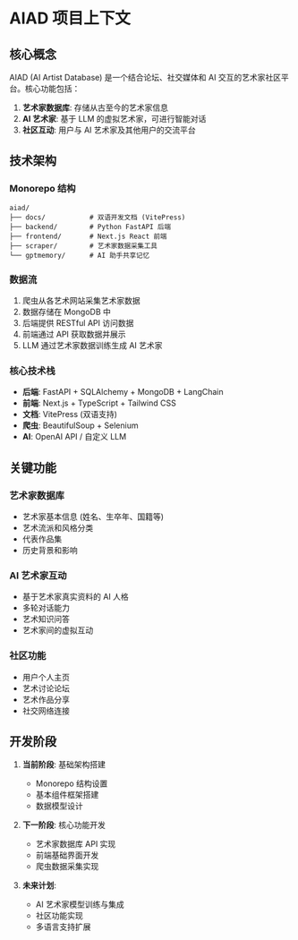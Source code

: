 # AIAD 项目上下文

## 核心概念

AIAD (AI Artist Database) 是一个结合论坛、社交媒体和 AI 交互的艺术家社区平台。核心功能包括：

1. **艺术家数据库**: 存储从古至今的艺术家信息
2. **AI 艺术家**: 基于 LLM 的虚拟艺术家，可进行智能对话
3. **社区互动**: 用户与 AI 艺术家及其他用户的交流平台

## 技术架构

### Monorepo 结构
```
aiad/
├── docs/           # 双语开发文档 (VitePress)
├── backend/        # Python FastAPI 后端
├── frontend/       # Next.js React 前端
├── scraper/        # 艺术家数据采集工具
└── gptmemory/      # AI 助手共享记忆
```

### 数据流
1. 爬虫从各艺术网站采集艺术家数据
2. 数据存储在 MongoDB 中
3. 后端提供 RESTful API 访问数据
4. 前端通过 API 获取数据并展示
5. LLM 通过艺术家数据训练生成 AI 艺术家

### 核心技术栈
- **后端**: FastAPI + SQLAlchemy + MongoDB + LangChain
- **前端**: Next.js + TypeScript + Tailwind CSS
- **文档**: VitePress (双语支持)
- **爬虫**: BeautifulSoup + Selenium
- **AI**: OpenAI API / 自定义 LLM

## 关键功能

### 艺术家数据库
- 艺术家基本信息 (姓名、生卒年、国籍等)
- 艺术流派和风格分类
- 代表作品集
- 历史背景和影响

### AI 艺术家互动
- 基于艺术家真实资料的 AI 人格
- 多轮对话能力
- 艺术知识问答
- 艺术家间的虚拟互动

### 社区功能
- 用户个人主页
- 艺术讨论论坛
- 艺术作品分享
- 社交网络连接

## 开发阶段

1. **当前阶段**: 基础架构搭建
   - Monorepo 结构设置
   - 基本组件框架搭建
   - 数据模型设计

2. **下一阶段**: 核心功能开发
   - 艺术家数据库 API 实现
   - 前端基础界面开发
   - 爬虫数据采集实现

3. **未来计划**:
   - AI 艺术家模型训练与集成
   - 社区功能实现
   - 多语言支持扩展 